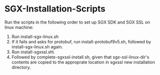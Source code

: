 # SGX-Installation-Scripts

Run the scripts in the following order to set up SGX SDK and SGX SSL on linux machine:

1. Run install-sgx-linux.sh
2. If it fails and asks for protobuf, run install-protobuf9v5.sh, followed by install-sgx-linux.sh again.
3. Run install-sgxssl.sh\
4. Followed by complete-sgxssl-install.sh, given that sgx-ssl-linux-dir's contents are copied to the approprate location in sgxssl new installation directory.

